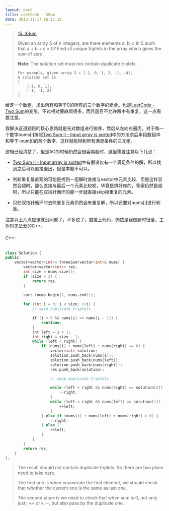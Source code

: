 ```yaml
---
layout: post
title: LeetCode - 3Sum
date: 2013-11-17 16:13:15
---
```


> [15. 3Sum](https://leetcode.com/problems/3sum/)
>
> Given an array S of n integers, are there elements a, b, c in S such that a + b + c = 0? Find all unique triplets in the array which gives the sum of zero.
>
> **Note**: The solution set must not contain duplicate triplets.
>
>     For example, given array S = [-1, 0, 1, 2, -1, -4],
>     A solution set is:
>     [
>         [-1, 0, 1],
>         [-1, -1, 2]
>     ]

给定一个数组，求出所有和等于0的所有的三个数字的组合。也是[LeetCode - Two Sum](http://chaihua.me/leetcode/2016/11/11/LeetCode-Two-Sum/)的变形，不过相对要麻烦很多，而且题目不允许解中有重复，这一点需要注意。

我解决这道题目的核心思路就是先对数组进行排序，然后从左向右遍历，对于每一个数字nums[i]按照[Two Sum II - Input array is sorted](http://chaihua.me/leetcode/2016/11/17/LeetCode-Two-Sum-2-Input-Array-Is-Sorted/)中的方法求后半段数组中和等于-num[i]的两个数字，这样就能得到所有满足条件的三元组。

逻辑已经清楚了，但是AC的时候仍然会很容易超时，这里需要注意以下几点：

- [Two Sum II - Input array is sorted](http://chaihua.me/leetcode/2016/11/17/LeetCode-Two-Sum-2-Input-Array-Is-Sorted/)中有假设仅有一个满足条件的解，所以找到之后可以直接退出，但是本题不可以。

- 判断重复最直观的可能是找到一组解时直接与vector中元素比较，但是这样显然会超时，那么直接与最后一个元素比较呢，毕竟是排好序的，答案仍然是超时，所以只能在双指针循环的那一步就直接skip掉重复的元素。

- 只在双指针循环时去除重复元素仍然会有重复解，所以还要对nums[i]进行判重。

注意以上几点应该就没问题了，不多说了，直接上代码，仍然是我做题时很爱，工作时无法爱的C++。
<!--more-->

###### C++:
``` c++
class Solution {
public:
    vector<vector<int>> threeSum(vector<int>& nums) {
        vector<vector<int>> res;
        int size = nums.size();
        if (size < 3) {
            return res;
        }

        sort (nums.begin(), nums.end());
        
        for (int i = 0; i < size; ++i) {
            // skip duplicate triplets

            if (i > 0 && nums[i] == nums[i - 1]) {
                continue;
            }
            int left = i + 1;
            int right = size - 1;
            while (left < right) {
                if (nums[i] + nums[left] + nums[right] == 0) {
                    vector<int> solution;
                    solution.push_back(nums[i]);
                    solution.push_back(nums[left]);
                    solution.push_back(nums[right]);
                    res.push_back(solution);

                    // skip duplicate triplets

                    while (left < right && nums[right] == solution[2]) {
                        --right;
                    }
                    while (left < right && nums[left] == solution[1]) {
                        ++left;
                    }
                } else if (nums[i] + nums[left] + nums[right] > 0) {
                    --right;
                } else {
                    ++left;
                } 
            }
        }
        return res;
    }
};
```

> The result should not contain duplicate triplets. So there are two place need to take care.
>
> The first one is when enumerate the first element, we should check that whether the current one is the same as last one.
>
> The second place is we need to check that when sum is 0, not only just j ++ or k --, but also pass by the duplicate one.

